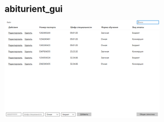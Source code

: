 # abiturient_gui
<img src="https://github.com/nayutalienx/abiturient_gui/blob/master/1.png" alt="image" border="0">
